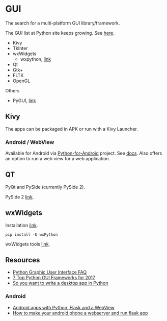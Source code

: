 # GUI

The search for a multi-platform GUI library/framework.

The GUI list at Python site keeps growing. See [here](https://wiki.python.org/moin/GuiProgramming).

- Kivy
- TkInter
- wxWidgets
	- wxpython, [link](http://www.wxpython.org/)
- Qt
- Gtk+
- FLTK
- OpenGL

Others 

- PyGUI, [link](http://www.cosc.canterbury.ac.nz/greg.ewing/python_gui/)

## Kivy

The apps can be packaged in APK or run with a Kivy Launcher.

### Android / WebView

Available for Android via [Python-for-Android](https://github.com/kivy/python-for-android) project. See [docs](https://python-for-android.readthedocs.io/en/latest/quickstart/). Also offers an option to run a web view for a web application.

## QT

PyQt and PySide (currently PySide 2).

PySide 2 [link](https://wiki.qt.io/Qt_for_Python).

## wxWidgets

Installation [link](https://wiki.wxpython.org/How%20to%20install%20wxPython).

`pip install -U wxPython`

wxWidgets tools [link](https://wiki.wxwidgets.org/Tools).


## Resources

- [Python Graphic User Interface FAQ](https://docs.python.org/3/faq/gui.html)
- [7 Top Python GUI Frameworks for 2017](https://insights.dice.com/2017/08/07/7-top-python-gui-frameworks-for-2017-2/)
- [So you want to write a desktop app in Python](http://takluyver.github.io/posts/so-you-want-to-write-a-desktop-app-in-python.html)

### Android

- [Android apps with Python, Flask and a WebView](https://blog.kivy.org/2016/05/android-apps-with-python-flask-and-a-webview/)
- [How to make your android phone a webserver and run flask app](http://neilkarwasra.blogspot.com/2017/08/how-to-install-and-run-python-flask-web_15.html)
